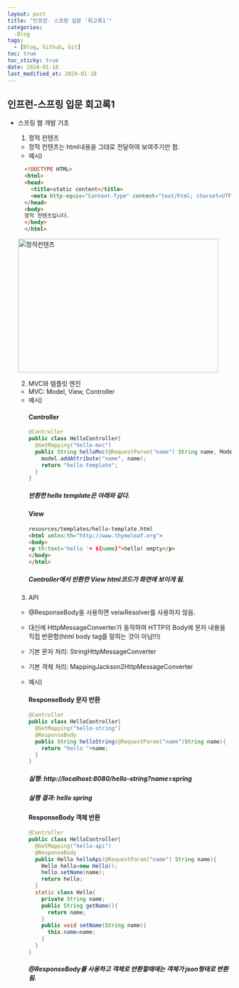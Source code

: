 ```yaml
---
layout: post
title: "인프런- 스프링 입문 '회고록1'"
categories:
  -Blog
tags:
  - [Blog, Github, Git] 
toc: true
toc_sticky: true
date: 2024-01-18
last_modified_at: 2024-01-18
---
```


## 인프런-스프링 입문 회고록1


* 스프링 웹 개발 기초
  1. 정적 컨텐츠
    - 정적 컨텐츠는 html내용을 그대로 전달하여 보여주기만 함.
    * 예시)
    ```html
      <!DOCTYPE HTML>
      <html>
      <head>
        <title>static content</title>
        <meta http-equiv="Content-Type" content="text/html; charset=UTF-8"/>
      </head>
      <body>
      정적 컨텐츠입니다.
      </body>
      </html>
    ```
    <img src="" width="450px" height="300px" alt="정적컨텐츠"></img><br/>

  2. MVC와 템플릿 엔진
  - MVC: Model, View, Controller
  * 예시) 
    #### Controller
    ```java
    @Controller
    public class HelloController{
      @GetMapping("hello-mvc")
      public String helloMvc(@RequestParam("name") String name, Model, model){
        model.addAttribute("name", name);
        return "hello-template";
      }
    }
    ```
    ##### 반환한 hello template은 아래와 같다.
    #### View
    ```html
    resources/templates/hello-template.html
    <html xmlns:th="http://www.thymeleaf.org">
    <body>
    <p th:text='hello '+ ${name}">hello! empty</p>
    </body>
    </html>
    ```
    ##### Controller에서 반환한 View html코드가 화면에 보이게 됨.   
        
  3. API
  - @ResponseBody을 사용하면 veiwResolver를 사용하지 않음.
  - 대신에 HttpMessageConverter가 동작하여 HTTP의 Body에 문자 내용을 직접 반환함(html body tag를 말하는 것이 아님!!!)
  - 기본 문자 처리: StringHttpMessageConverter
  - 기본 객체 처리: MappingJackson2HttpMessageConverter
  - 예시)   
    #### ResponseBody 문자 반환

    ```java
    @Controller
    public class HelloController{
      @GetMapping("hello-string")
      @ResponseBody
      public String helloString(@RequestParam("name")String name){
        return "hello "+name;
      }
    }
    ```
    ##### 실행: http://localhost:8080/hello-string?name=spring   
    ##### 실행 결과: hello spring
    #### ResponseBody 객체 반환
    ```java
    @Controller
    public class HelloController{
      @GetMapping("hello-api")
      @ResponseBody
      public Hello helloApi(@RequestParam("name") String name){
        Hello hello=new Hello();
        hello.setName(name);
        return hello;
      }
      static class Hello{
        private String name;
        public String getName(){
          return name;
        }
        public void setName(String name){
          this.name=name;
        }
      }
    }
    ```
    ##### @ResponseBody를 사용하고 객체로 반환할때에는 객체가 json형태로 변환됨.




